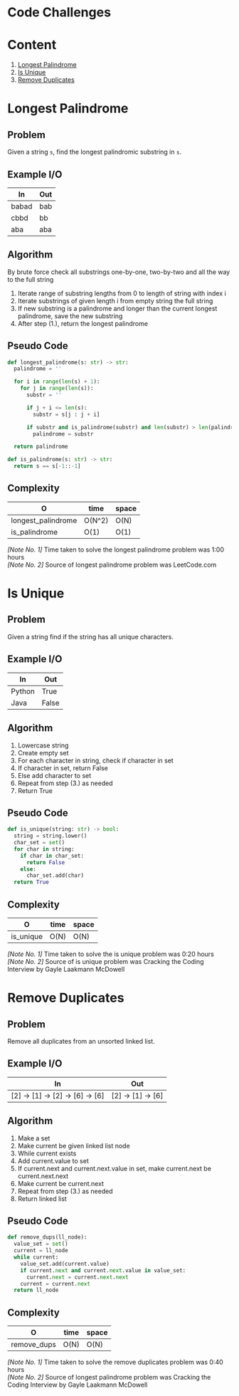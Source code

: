 # Code Challenges

# Content
1. [Longest Palindrome](#longest-palindrome)
2. [Is Unique](#is-unique)
3. [Remove Duplicates](#remove-duplicates)

# Longest Palindrome

## Problem
Given a string `s`, find the longest palindromic substring in `s`.

## Example I/O
| In | Out |
| --- | --- |
| babad | bab |
| cbbd | bb |
| aba | aba |

## Algorithm
By brute force check all substrings one-by-one, two-by-two and all the way to the full string

1. Iterate range of substring lengths from 0 to length of string with index i
2. Iterate substrings of given length i from empty string the full string
3. If new substring is a palindrome and longer than the current longest palindrome, save the new substring
4. After step (1.), return the longest palindrome

## Pseudo Code
```python
def longest_palindrome(s: str) -> str:
  palindrome = ''

  for i in range(len(s) + 1):
    for j in range(len(s)):
      substr = ''

      if j + i <= len(s):
        substr = s[j : j + i]

      if substr and is_palindrome(substr) and len(substr) > len(palindrome):
        palindrome = substr

  return palindrome

def is_palindrome(s: str) -> str:
  return s == s[-1::-1]
```

## Complexity
| O | time | space |
| --- | --- | --- |
| longest_palindrome | O(N^2) | O(N) |
| is_palindrome | O(1) | O(1) |

*[Note No. 1]* Time taken to solve the longest palindrome problem was 1:00 hours\
*[Note No. 2]* Source of longest palindrome problem was LeetCode.com

# Is Unique

## Problem
Given a string find if the string has all unique characters.

## Example I/O
| In | Out |
| --- | --- |
| Python | True |
| Java | False |

## Algorithm
1. Lowercase string
2. Create empty set
3. For each character in string, check if character in set
4. If character in set, return False
5. Else add character to set
6. Repeat from step (3.) as needed
7. Return True

## Pseudo Code
```python
def is_unique(string: str) -> bool:
  string = string.lower()
  char_set = set()
  for char in string:
    if char in char_set:
      return False
    else:
      char_set.add(char)
  return True
```

## Complexity
| O | time | space |
| --- | --- | --- |
| is_unique | O(N) | O(N) |

*[Note No. 1]* Time taken to solve the is unique problem was 0:20 hours\
*[Note No. 2]* Source of is unique problem was Cracking the Coding Interview by Gayle Laakmann McDowell

# Remove Duplicates

## Problem
Remove all duplicates from an unsorted linked list.

## Example I/O
| In | Out |
| --- | --- |
| [2] -> [1] -> [2] -> [6] -> [6] | [2] -> [1] -> [6] |

## Algorithm
1. Make a set
2. Make current be given linked list node
3. While current exists
3. Add current.value to set
4. If current.next and current.next.value in set, make current.next be current.next.next
5. Make current be current.next
6. Repeat from step (3.) as needed
7. Return linked list

## Pseudo Code
```python
def remove_dups(ll_node):
  value_set = set()
  current = ll_node
  while current:
    value_set.add(current.value)
    if current.next and current.next.value in value_set:
      current.next = current.next.next
    current = current.next
  return ll_node
```

## Complexity
| O | time | space |
| --- | --- | --- |
| remove_dups | O(N) | O(N) |

*[Note No. 1]* Time taken to solve the remove duplicates problem was 0:40 hours\
*[Note No. 2]* Source of longest palindrome problem was Cracking the Coding Interview by Gayle Laakmann McDowell
